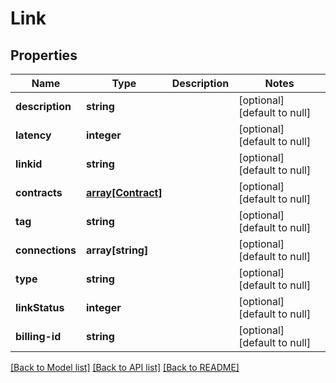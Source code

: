 # Link

## Properties
Name | Type | Description | Notes
------------ | ------------- | ------------- | -------------
**description** | **string** |  | [optional] [default to null]
**latency** | **integer** |  | [optional] [default to null]
**linkid** | **string** |  | [optional] [default to null]
**contracts** | [**array[Contract]**](Contract.md) |  | [optional] [default to null]
**tag** | **string** |  | [optional] [default to null]
**connections** | **array[string]** |  | [optional] [default to null]
**type** | **string** |  | [optional] [default to null]
**linkStatus** | **integer** |  | [optional] [default to null]
**billing-id** | **string** |  | [optional] [default to null]

[[Back to Model list]](../README.md#documentation-for-models) [[Back to API list]](../README.md#documentation-for-api-endpoints) [[Back to README]](../README.md)


